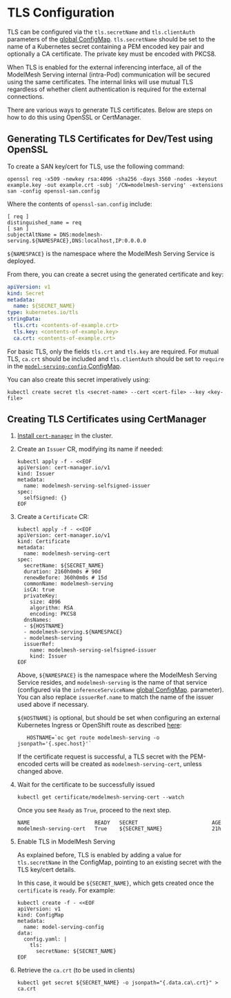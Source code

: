 # TLS Configuration

TLS can be configured via the `tls.secretName` and `tls.clientAuth` parameters of the [global ConfigMap](./README.md). `tls.secretName` should be set to the name of a Kubernetes secret containing a PEM encoded key pair and optionally a CA certificate. The private key must be encoded with PKCS8.

When TLS is enabled for the external inferencing interface, all of the ModelMesh Serving internal (intra-Pod) communication will be secured using the same certificates. The internal links will use mutual TLS regardless of whether client authentication is required for the external connections.

There are various ways to generate TLS certificates. Below are steps on how to do this using OpenSSL or CertManager.

## Generating TLS Certificates for Dev/Test using OpenSSL

To create a SAN key/cert for TLS, use the following command:

```shell
openssl req -x509 -newkey rsa:4096 -sha256 -days 3560 -nodes -keyout example.key -out example.crt -subj '/CN=modelmesh-serving' -extensions san -config openssl-san.config
```

Where the contents of `openssl-san.config` include:

```
[ req ]
distinguished_name = req
[ san ]
subjectAltName = DNS:modelmesh-serving.${NAMESPACE},DNS:localhost,IP:0.0.0.0
```

`${NAMESPACE}` is the namespace where the ModelMesh Serving Service is deployed.

From there, you can create a secret using the generated certificate and key:

```yaml
apiVersion: v1
kind: Secret
metadata:
  name: ${SECRET_NAME}
type: kubernetes.io/tls
stringData:
  tls.crt: <contents-of-example.crt>
  tls.key: <contents-of-example.key>
  ca.crt: <contents-of-example.crt>
```

For basic TLS, only the fields `tls.crt` and `tls.key` are required. For mutual TLS, `ca.crt` should be included and `tls.clientAuth` should be set to `require` in the [`model-serving-config` ConfigMap](./README.md).

You can also create this secret imperatively using:

```
kubectl create secret tls <secret-name> --cert <cert-file> --key <key-file>
```

## Creating TLS Certificates using CertManager

1.  [Install `cert-manager`](https://cert-manager.io/docs/installation/) in the cluster.

2.  Create an `Issuer` CR, modifying its name if needed:

        kubectl apply -f - <<EOF
        apiVersion: cert-manager.io/v1
        kind: Issuer
        metadata:
          name: modelmesh-serving-selfsigned-issuer
        spec:
          selfSigned: {}
        EOF

3.  Create a `Certificate` CR:

        kubectl apply -f - <<EOF
        apiVersion: cert-manager.io/v1
        kind: Certificate
        metadata:
          name: modelmesh-serving-cert
        spec:
          secretName: ${SECRET_NAME}
          duration: 2160h0m0s # 90d
          renewBefore: 360h0m0s # 15d
          commonName: modelmesh-serving
          isCA: true
          privateKey:
            size: 4096
            algorithm: RSA
            encoding: PKCS8
          dnsNames:
          - ${HOSTNAME}
          - modelmesh-serving.${NAMESPACE}
          - modelmesh-serving
          issuerRef:
            name: modelmesh-serving-selfsigned-issuer
            kind: Issuer
        EOF

    Above, `${NAMESPACE}` is the namespace where the ModelMesh Serving Service resides, and `modelmesh-serving` is the name of that service (configured via the `inferenceServiceName` [global ConfigMap](./README.md). parameter). You can also replace `issuerRef.name` to match the name of the issuer used above if necessary.

    `${HOSTNAME}` is optional, but should be set when configuring an external Kubernetes Ingress or OpenShift route as described [here](./README.md#exposing-an-external-endpoint-using-an-openshift-route):

           HOSTNAME=`oc get route modelmesh-serving -o jsonpath='{.spec.host}'`

    If the certificate request is successful, a TLS secret with the PEM-encoded certs will be created as `modelmesh-serving-cert`, unless changed above.

4.  Wait for the certificate to be successfully issued

        kubectl get certificate/modelmesh-serving-cert --watch

    Once you see `Ready` as `True`, proceed to the next step.

        NAME                     READY   SECRET                        AGE
        modelmesh-serving-cert   True    ${SECRET_NAME}                21h

5.  Enable TLS in ModelMesh Serving

    As explained before, TLS is enabled by adding a value for `tls.secretName` in the ConfigMap, pointing to an existing secret with the TLS key/cert details.

    In this case, it would be `${SECRET_NAME}`, which gets created once the `certificate` is `ready`. For example:

        kubectl create -f - <<EOF
        apiVersion: v1
        kind: ConfigMap
        metadata:
          name: model-serving-config
        data:
          config.yaml: |
            tls:
              secretName: ${SECRET_NAME}
        EOF

6.  Retrieve the `ca.crt` (to be used in clients)

        kubectl get secret ${SECRET_NAME} -o jsonpath="{.data.ca\.crt}" > ca.crt
